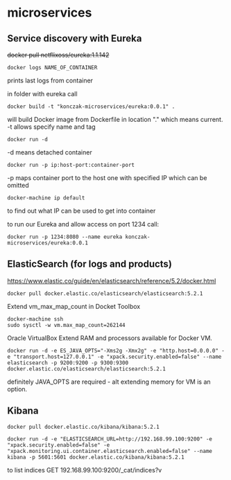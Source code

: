 # microservices

## Service discovery with Eureka

~~docker pull netflixoss/eureka:1.1.142~~

~~~
docker logs NAME_OF_CONTAINER
~~~

prints last logs from container

in folder with eureka call

~~~
docker build -t "konczak-microservices/eureka:0.0.1" .
~~~

will build Docker image from Dockerfile in location "." which means current.
-t allows specify name and tag

~~~
docker run -d
~~~

-d means detached container

~~~
docker run -p ip:host-port:container-port
~~~

-p maps container port to the host one with specified IP which can be omitted

~~~
docker-machine ip default
~~~

to find out what IP can be used to get into container

to run our Eureka and allow access on port 1234 call:

~~~
docker run -p 1234:8080 --name eureka konczak-microservices/eureka:0.0.1
~~~

## ElasticSearch (for logs and products)

https://www.elastic.co/guide/en/elasticsearch/reference/5.2/docker.html

~~~
docker pull docker.elastic.co/elasticsearch/elasticsearch:5.2.1
~~~

Extend vm_max_map_count in Docket Toolbox

~~~
docker-machine ssh
sudo sysctl -w vm.max_map_count=262144
~~~

Oracle VirtualBox
Extend RAM and processors available for Docker VM.

~~~
docker run -d -e ES_JAVA_OPTS="-Xms2g -Xmx2g" -e "http.host=0.0.0.0" -e "transport.host=127.0.0.1" -e "xpack.security.enabled=false" --name elasticsearch -p 9200:9200 -p 9300:9300 docker.elastic.co/elasticsearch/elasticsearch:5.2.1
~~~

definitely JAVA_OPTS are required - alt extending memory for VM is an option.

## Kibana

~~~
docker pull docker.elastic.co/kibana/kibana:5.2.1
~~~

~~~
docker run -d -e "ELASTICSEARCH_URL=http://192.168.99.100:9200" -e "xpack.security.enabled=false" -e "xpack.monitoring.ui.container.elasticsearch.enabled=false" --name kibana -p 5601:5601 docker.elastic.co/kibana/kibana:5.2.1
~~~

to list indices GET 192.168.99.100:9200/_cat/indices?v

